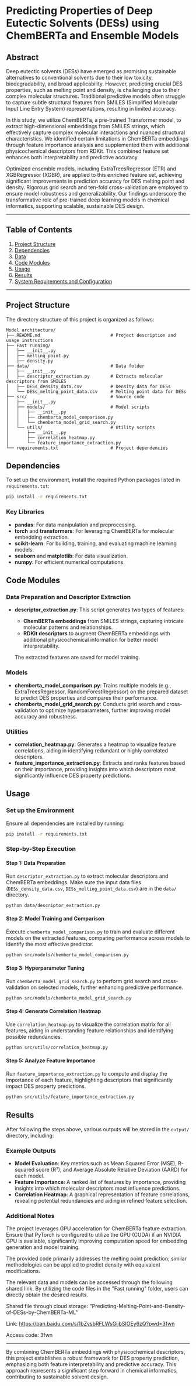 # Predicting Properties of Deep Eutectic Solvents (DESs) using ChemBERTa and Ensemble Models

## Abstract

Deep eutectic solvents (DESs) have emerged as promising sustainable alternatives to conventional solvents due to their low toxicity, biodegradability, and broad applicability. However, predicting crucial DES properties, such as melting point and density, is challenging due to their complex molecular structures. Traditional predictive models often struggle to capture subtle structural features from SMILES (Simplified Molecular Input Line Entry System) representations, resulting in limited accuracy.

In this study, we utilize ChemBERTa, a pre-trained Transformer model, to extract high-dimensional embeddings from SMILES strings, which effectively capture complex molecular interactions and nuanced structural characteristics. We identified certain limitations in ChemBERTa embeddings through feature importance analysis and supplemented them with additional physicochemical descriptors from RDKit. This combined feature set enhances both interpretability and predictive accuracy.

Optimized ensemble models, including ExtraTreesRegressor (ETR) and XGBRegressor (XGBR), are applied to this enriched feature set, achieving significant improvements in prediction accuracy for DES melting point and density. Rigorous grid search and ten-fold cross-validation are employed to ensure model robustness and generalizability. Our findings underscore the transformative role of pre-trained deep learning models in chemical informatics, supporting scalable, sustainable DES design.

---

## Table of Contents

1. [Project Structure](#project-structure)
2. [Dependencies](#dependencies)
3. [Data](#data)
4. [Code Modules](#code-modules)
5. [Usage](#usage)
6. [Results](#results)
7. [System Requirements and Configuration](#system-requirements-and-configuration)

---

## Project Structure

The directory structure of this project is organized as follows:

```
Model architecture/
├── README.md                           # Project description and usage instructions
├── Fast running/
│   ├── __init__.py
│   ├── melting_point.py       
│   ├── density.py         
├── data/                               # Data folder
│   ├── __init__.py
│   ├── descriptor_extraction.py        # Extracts molecular descriptors from SMILES
│   ├── DESs_density_data.csv           # Density data for DESs
│   └── DESs_melting_point_data.csv     # Melting point data for DESs
├── src/                                # Source code
│   ├── __init__.py
│   ├── models/                         # Model scripts
│   │   ├── __init__.py
│   │   ├── chemberta_model_comparison.py
│   │   └── chemberta_model_grid_search.py
│   └── utils/                          # Utility scripts
│       ├── __init__.py
│       ├── correlation_heatmap.py
│       └── feature_importance_extraction.py
└── requirements.txt                    # Project dependencies
```

## Dependencies

To set up the environment, install the required Python packages listed in `requirements.txt`:

```bash
pip install -r requirements.txt
```

### Key Libraries

- **pandas**: For data manipulation and preprocessing.
- **torch** and **transformers**: For leveraging ChemBERTa for molecular embedding extraction.
- **scikit-learn**: For building, training, and evaluating machine learning models.
- **seaborn** and **matplotlib**: For data visualization.
- **numpy**: For efficient numerical computations.


## Code Modules

### Data Preparation and Descriptor Extraction

- **descriptor_extraction.py**: This script generates two types of features:
  - **ChemBERTa embeddings** from SMILES strings, capturing intricate molecular patterns and relationships.
  - **RDKit descriptors** to augment ChemBERTa embeddings with additional physicochemical information for better model interpretability.
  
  The extracted features are saved for model training.

### Models

- **chemberta_model_comparison.py**: Trains multiple models (e.g., ExtraTreesRegressor, RandomForestRegressor) on the prepared dataset to predict DES properties and compares their performance.
- **chemberta_model_grid_search.py**: Conducts grid search and cross-validation to optimize hyperparameters, further improving model accuracy and robustness.

### Utilities

- **correlation_heatmap.py**: Generates a heatmap to visualize feature correlations, aiding in identifying redundant or highly correlated descriptors.
- **feature_importance_extraction.py**: Extracts and ranks features based on their importance, providing insights into which descriptors most significantly influence DES property predictions.

## Usage

### Set up the Environment

Ensure all dependencies are installed by running:

```bash
pip install -r requirements.txt
```

### Step-by-Step Execution

#### Step 1: Data Preparation

Run `descriptor_extraction.py` to extract molecular descriptors and ChemBERTa embeddings. Make sure the input data files (`DESs_density_data.csv`, `DESs_melting_point_data.csv`) are in the `data/` directory.

```bash
python data/descriptor_extraction.py
```

#### Step 2: Model Training and Comparison

Execute `chemberta_model_comparison.py` to train and evaluate different models on the extracted features, comparing performance across models to identify the most effective predictor.

```bash
python src/models/chemberta_model_comparison.py
```

#### Step 3: Hyperparameter Tuning

Run `chemberta_model_grid_search.py` to perform grid search and cross-validation on selected models, further enhancing predictive performance.

```bash
python src/models/chemberta_model_grid_search.py
```

#### Step 4: Generate Correlation Heatmap

Use `correlation_heatmap.py` to visualize the correlation matrix for all features, aiding in understanding feature relationships and identifying possible redundancies.

```bash
python src/utils/correlation_heatmap.py
```

#### Step 5: Analyze Feature Importance

Run `feature_importance_extraction.py` to compute and display the importance of each feature, highlighting descriptors that significantly impact DES property predictions.

```bash
python src/utils/feature_importance_extraction.py
```

## Results

After following the steps above, various outputs will be stored in the `output/` directory, including:

### Example Outputs

- **Model Evaluation**: Key metrics such as Mean Squared Error (MSE), R-squared score (R²), and Average Absolute Relative Deviation (AARD) for each model.
- **Feature Importance**: A ranked list of features by importance, providing insights into which molecular descriptors most influence predictions.
- **Correlation Heatmap**: A graphical representation of feature correlations, revealing potential redundancies and aiding in refined feature selection.


### Additional Notes

The project leverages GPU acceleration for ChemBERTa feature extraction. Ensure that PyTorch is configured to utilize the GPU (CUDA) if an NVIDIA GPU is available, significantly improving computation speed for embedding generation and model training.


The provided code primarily addresses the melting point prediction; similar methodologies can be applied to predict density with equivalent modifications.


The relevant data and models can be accessed through the following shared link. By utilizing the code files in the "Fast running" folder, users can directly obtain the desired results.


Shared file through cloud storage: "Predicting-Melting-Point-and-Density-of-DESs-by-ChemBERTa-ML"


Link: https://pan.baidu.com/s/1bZvsbRFLWsGijbSIOEy6zQ?pwd=3fwn

Access code: 3fwn

--- 

By combining ChemBERTa embeddings with physicochemical descriptors, this project establishes a robust framework for DES property prediction, emphasizing both feature interpretability and predictive accuracy. This approach represents a significant step forward in chemical informatics, contributing to sustainable solvent design.
